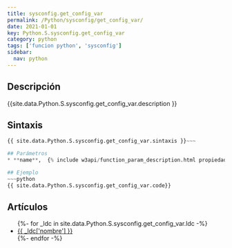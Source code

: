 ```yaml
---
title: sysconfig.get_config_var
permalink: /Python/sysconfig/get_config_var/
date: 2021-01-01
key: Python.S.sysconfig.get_config_var
category: python
tags: ['funcion python', 'sysconfig']
sidebar: 
  nav: python
---
```


## Descripción
{{site.data.Python.S.sysconfig.get_config_var.description }}

## Sintaxis
~~~python
{{ site.data.Python.S.sysconfig.get_config_var.sintaxis }}~~~

## Parámetros
* **name**,  {% include w3api/function_param_description.html propiedad=site.data.Python.S.sysconfig.get_config_var valor="name" %}

## Ejemplo
~~~python
{{ site.data.Python.S.sysconfig.get_config_var.code}}
~~~

## Artículos
<ul>
{%- for _ldc in site.data.Python.S.sysconfig.get_config_var.ldc -%}
   <li>
       <a href="{{_ldc['url'] }}">{{ _ldc['nombre'] }}</a>
   </li>
{%- endfor -%}
</ul>
